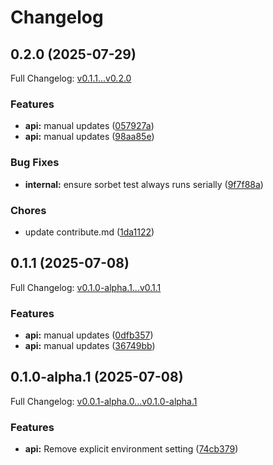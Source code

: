 # Changelog

## 0.2.0 (2025-07-29)

Full Changelog: [v0.1.1...v0.2.0](https://github.com/straddleio/straddle-ruby/compare/v0.1.1...v0.2.0)

### Features

* **api:** manual updates ([057927a](https://github.com/straddleio/straddle-ruby/commit/057927a455631a850c4284ebcfbc4f1bfa7dc5eb))
* **api:** manual updates ([98aa85e](https://github.com/straddleio/straddle-ruby/commit/98aa85e3b01e330403942184fd986af93253640a))


### Bug Fixes

* **internal:** ensure sorbet test always runs serially ([9f7f88a](https://github.com/straddleio/straddle-ruby/commit/9f7f88a59fdc8b2723aec681757d170505561202))


### Chores

* update contribute.md ([1da1122](https://github.com/straddleio/straddle-ruby/commit/1da11228a4e40ad0e4b2a5a750a343f312d5fe16))

## 0.1.1 (2025-07-08)

Full Changelog: [v0.1.0-alpha.1...v0.1.1](https://github.com/straddleio/straddle-ruby/compare/v0.1.0-alpha.1...v0.1.1)

### Features

* **api:** manual updates ([0dfb357](https://github.com/straddleio/straddle-ruby/commit/0dfb357494820254a15205c4247df297af54b988))
* **api:** manual updates ([36749bb](https://github.com/straddleio/straddle-ruby/commit/36749bb564c20ede2710ecb69f7811f1b841d3ff))

## 0.1.0-alpha.1 (2025-07-08)

Full Changelog: [v0.0.1-alpha.0...v0.1.0-alpha.1](https://github.com/straddleio/straddle-ruby/compare/v0.0.1-alpha.0...v0.1.0-alpha.1)

### Features

* **api:** Remove explicit environment setting ([74cb379](https://github.com/straddleio/straddle-ruby/commit/74cb379d62b447dbdde9697c938e9065eee6e113))
